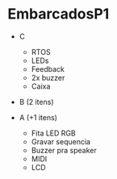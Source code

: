 # EmbarcadosP1

- C
    - RTOS
    - LEDs 
    - Feedback
    - 2x buzzer
    - Caixa
    
- B (2 itens)
- A (+1 itens)
   - Fita LED RGB  
   - Gravar sequencia
   - Buzzer pra speaker
   - MIDI 
   - LCD
